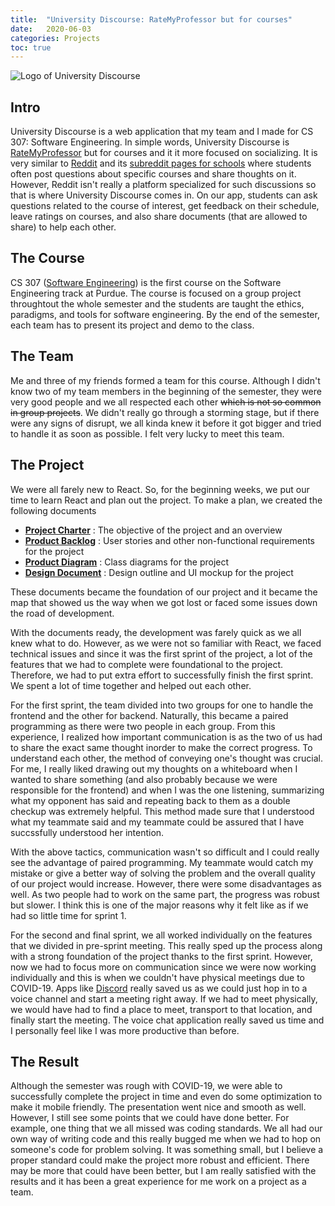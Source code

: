 ```yaml
---
title:  "University Discourse: RateMyProfessor but for courses"
date:   2020-06-03
categories: Projects
toc: true
---
```


![Logo of University Discourse](https://i.imgur.com/CihIR7a.png)

## Intro
University Discourse is a web application that my team and I made for CS 307: Software Engineering. 
In simple words, University Discourse is [RateMyProfessor](https://www.ratemyprofessors.com/) but for courses and it it more focused on socializing.
It is very similar to [Reddit](https://www.reddit.com/) and its [subreddit pages for schools](https://www.reddit.com/r/Purdue) where students often post questions about specific courses and share thoughts on it.
However, Reddit isn't really a platform specialized for such discussions so that is where University Discourse comes in.
On our app, students can ask questions related to the course of interest, get feedback on their schedule, leave ratings on courses, and also share documents (that are allowed to share) to help each other.

## The Course
CS 307 ([Software Engineering](https://www.cs.purdue.edu/academic-programs/courses/canonical/cs307.html)) is the first course on the Software Engineering track at Purdue.
The course is focused on a group project throughtout the whole semester and the students are taught the ethics, paradigms, and tools for software engineering.
By the end of the semester, each team has to present its project and demo to the class.

## The Team
Me and three of my friends formed a team for this course.
Although I didn't know two of my team members in the beginning of the semester, they were very good people and we all respected each other ~~which is not so common in group projects~~.
We didn't really go through a storming stage, but if there were any signs of disrupt, we all kinda knew it before it got bigger and tried to handle it as soon as possible.
I felt very lucky to meet this team.

## The Project
We were all farely new to React.
So, for the beginning weeks, we put our time to learn React and plan out the project.
To make a plan, we created the following documents
- [**Project Charter**](https://docs.google.com/document/d/1w_wqxSdV_MFY5ShK7BXFbCEErl_yF5iwv2y3URtyj6s/edit?usp=sharing) :
The objective of the project and an overview
- [**Product Backlog**](https://docs.google.com/document/d/1dTiWeZW4-wXOd98x0d3Cq_AhV77XcjtQQRPVJfSBkbk/edit?usp=sharing) :
User stories and other non-functional requirements for the project
- [**Product Diagram**](https://drive.google.com/file/d/1JzpdPwYxc_OCWPtUCO8UQ2TmUFr2dk5m/view?usp=sharing) :
Class diagrams for the project
- [**Design Document**](https://docs.google.com/document/d/12clHAUDADNBd8R7AY7jp_aKVLlwBkSDRdhH47Z_61lA/edit?usp=sharing) :
Design outline and UI mockup for the project

These documents became the foundation of our project and it became the map that showed us the way when we got lost or faced some issues down the road of development.

With the documents ready, the development was farely quick as we all knew what to do.
However, as we were not so familiar with React, we faced technical issues and since it was the first sprint of the project, a lot of the features that we had to complete were foundational to the project.
Therefore, we had to put extra effort to successfully finish the first sprint.
We spent a lot of time together and helped out each other.

For the first sprint, the team divided into two groups for one to handle the frontend and the other for backend.
Naturally, this became a paired programming as there were two people in each group.
From this experience, I realized how important communication is as the two of us had to share the exact same thought inorder to make the correct progress.
To understand each other, the method of conveying one's thought was crucial.
For me, I really liked drawing out my thoughts on a whiteboard when I wanted to share something (and also probably because we were responsible for the frontend) and when I was the one listening, summarizing what my opponent has said and repeating back to them as a double checkup was extremely helpful.
This method made sure that I understood what my teammate said and my teammate could be assured that I have succssfully understood her intention.

With the above tactics, communication wasn't so difficult and I could really see the advantage of paired programming. 
My teammate would catch my mistake or give a better way of solving the problem and the overall quality of our project would increase. 
However, there were some disadvantages as well. 
As two people had to work on the same part, the progress was robust but slower. 
I think this is one of the major reasons why it felt like as if we had so little time for sprint 1.

For the second and final sprint, we all worked individually on the features that we divided in pre-sprint meeting.
This really sped up the process along with a strong foundation of the project thanks to the first sprint.
However, now we had to focus more on communication since we were now working individually and this is when we couldn't have physical meetings due to COVID-19.
Apps like [Discord](https://discord.com/) really saved us as we could just hop in to a voice channel and start a meeting right away.
If we had to meet physically, we would have had to find a place to meet, transport to that location, and finally start the meeting.
The voice chat application really saved us time and I personally feel like I was more productive than before.

## The Result
Although the semester was rough with COVID-19, we were able to successfully complete the project in time and even do some optimization to make it mobile friendly.
The presentation went nice and smooth as well.
However, I still see some points that we could have done better.
For example, one thing that we all missed was coding standards.
We all had our own way of writing code and this really bugged me when we had to hop on someone's code for problem solving.
It was something small, but I believe a proper standard could make the project more robust and efficient.
There may be more that could have been better, but I am really satisfied with the results and it has been a great experience for me work on a project as a team.